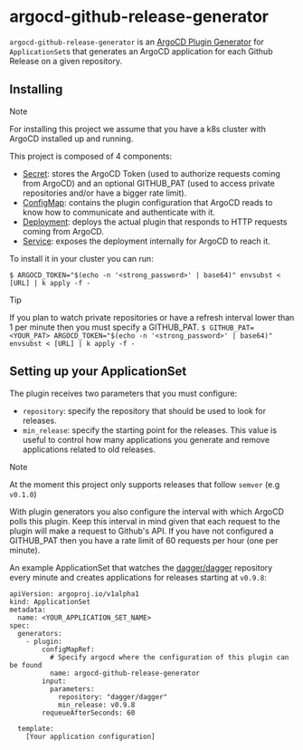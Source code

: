 # argocd-github-release-generator
`argocd-github-release-generator` is an [ArgoCD Plugin Generator](https://argo-cd.readthedocs.io/en/stable/operator-manual/applicationset/Generators-Plugin/) for `ApplicationSet`s that generates an ArgoCD application for each Github Release on a given repository.

## Installing
> [!NOTE]
> For installing this project we assume that you have a k8s cluster with ArgoCD installed up and running.

This project is composed of 4 components:
- [Secret](k8s/install.yaml#L1): stores the ArgoCD Token (used to authorize requests coming from ArgoCD) and an optional GITHUB_PAT (used to access private repositories and/or have a bigger rate limit).
- [ConfigMap](k8s/install.yaml#L13): contains the plugin configuration that ArgoCD reads to know how to communicate and authenticate with it.
- [Deployment](k8s/install.yaml#L22): deploys the actual plugin that responds to HTTP requests coming from ArgoCD.
- [Service](k8s/install.yaml#L69): exposes the deployment internally for ArgoCD to reach it.

To install it in your cluster you can run:
```terminal
$ ARGOCD_TOKEN="$(echo -n '<strong_password>' | base64)" envsubst < [URL] | k apply -f -
```

> [!TIP]
> If you plan to watch private repositories or have a refresh interval lower than 1 per minute then you must specify a GITHUB_PAT.
> `$ GITHUB_PAT=<YOUR_PAT> ARGOCD_TOKEN="$(echo -n '<strong_password>' | base64)" envsubst < [URL] | k apply -f -`

## Setting up your ApplicationSet

The plugin receives two parameters that you must configure:
- `repository`: specify the repository that should be used to look for releases.
- `min_release`: specify the starting point for the releases. This value is useful to control how many applications you generate and remove applications related to old releases.

> [!NOTE]
> At the moment this project only supports releases that follow `semver` (e.g `v0.1.0`)

With plugin generators you also configure the interval with which ArgoCD polls this plugin. Keep this interval in mind given that each request to the plugin will make a request to Github's API. If you have not configured a GITHUB_PAT then you have a rate limit of 60 requests per hour (one per minute).

An example ApplicationSet that watches the [dagger/dagger](https://github.com/dagger/dagger) repository every minute and creates applications for releases starting at `v0.9.8`:
```
apiVersion: argoproj.io/v1alpha1
kind: ApplicationSet
metadata:
  name: <YOUR_APPLICATION_SET_NAME>
spec:
  generators:
    - plugin:
        configMapRef:
          # Specify argocd where the configuration of this plugin can be found
          name: argocd-github-release-generator
        input:
          parameters:
            repository: "dagger/dagger"
            min_release: v0.9.8
        requeueAfterSeconds: 60

  template:
    [Your application configuration]
```
